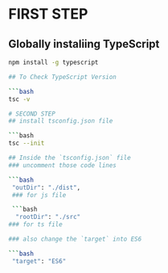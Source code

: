 # FIRST STEP
## Globally instaliing TypeScript

```bash
npm install -g typescript

## To Check TypeScript Version

```bash
tsc -v

# SECOND STEP
## install tsconfig.json file

```bash
tsc --init

## Inside the `tsconfig.json` file
### uncomment those code lines

```bash
 "outDir": "./dist", 
 ### for js file

 ```bash
  "rootDir": "./src"
### for ts file

### also change the `target` into ES6

```bash
 "target": "ES6"


